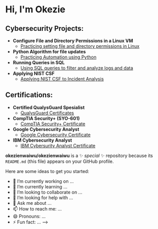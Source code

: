 <h1>Hi, I'm Okezie

<h2> Cybersecurity Projects:</h2>

- <b>Configure File and Directory Permissions in a Linux VM</b>
  - [Practicing setting file and directory permissions in Linux](https://github.com/okezienwaiwu/Permissions-in-Linux)
- <b>Python Algorithm for file updates</b>
  - [Practicing Automation using Python](https://github.com/okezienwaiwu/Automation-Using-Python) 
- <b>Running Queries in SQL</b>
  - [Using SQL queries to filter and analyze logs and data](https://github.com/okezienwaiwu/Using-SQL-queries-to-filter-logs)
- <b>Applying NIST CSF</b>
  - [Applying NIST CSF to Incident Analysis](https://github.com/okezienwaiwu/Applying-NIST-CSF-to-Incident-Analysis)

<h2> Certifications:</h2>

- <b>Certified QualysGuard Spesialist </b>
  - [QualysGuard Certificates](https://github.com/okezienwaiwu/Certifications/tree/main/QualysGuard%20Certificates)
- <b>CompTIA Security+ (SYO-601)</b>
  - [CompTIA Security+ Certificate](https://github.com/okezienwaiwu/Certifications/blob/main/CompTIA%20Security%2B%20certificate.pdf) 
- <b>Google Cybersecurity Analyst</b>
  - [Google Cybersecurity Certificate](https://github.com/okezienwaiwu/Certifications/blob/main/Google%20Cybersecurity%20Certificate.pdf)
- <b>IBM Cybersecurity Analyst</b>
  - [IBM Cybersurity Analyst Certificate](https://github.com/okezienwaiwu/Certifications/blob/main/IBM%20CYBERSECURITY%20ANALYST.pdf)

**okezienwaiwu/okezienwaiwu** is a ✨ _special_ ✨ repository because its `README.md` (this file) appears on your GitHub profile.

Here are some ideas to get you started:

- 🔭 I’m currently working on ...
- 🌱 I’m currently learning ...
- 👯 I’m looking to collaborate on ...
- 🤔 I’m looking for help with ...
- 💬 Ask me about ...
- 📫 How to reach me: ...
- 😄 Pronouns: ...
- ⚡ Fun fact: ...
-->
